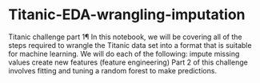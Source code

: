 # Titanic-EDA-wrangling-imputation
Titanic challenge part 1¶ In this notebook, we will be covering all of the steps required to wrangle the Titanic data set into a format that is suitable for machine learning. We will do each of the following:  impute missing values create new features (feature engineering) Part 2 of this challenge involves fitting and tuning a random forest to make predictions.
